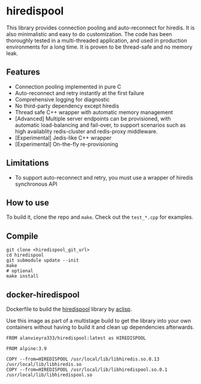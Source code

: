 # hiredispool

This library provides connection pooling and auto-reconnect for hiredis. It is also minimalistic and easy to do customization. The code has been thoroughly tested in a multi-threaded application, and used in production environments for a long time. It is proven to be thread-safe and no memory leak.

## Features 

* Connection pooling implemented in pure C
* Auto-reconnect and retry instantly at the first failure
* Comprehensive logging for diagnostic 
* No third-party dependency except hiredis
* Thread safe C++ wrapper with automatic memory management
* [Advanced] Multiple server endpoints can be provisioned, with automatic load-balancing and fail-over, to support scenarios such as high availablity redis-cluster and redis-proxy middleware.
* [Experimental] Jedis-like C++ wrapper 
* [Experimental] On-the-fly re-provisioning

## Limitations

* To support auto-reconnect and retry, you must use a wrapper of hiredis synchronous API

## How to use

To build it, clone the repo and `make`. Check out the `test_*.cpp` for examples.

## Compile

```shell
git clone <hiredispool_git_url>
cd hiredispool
git submodule update --init
make
# optional
make install
```

## docker-hiredispool

Dockerfile to build the [hiredispool](https://github.com/aclisp/hiredispool) library by [aclisp](https://github.com/aclisp).

Use this image as part of a multistage build to get the library into your own containers without having to build it and clean up dependencies afterwards.
```
FROM alanvieyra333/hiredispool:latest as HIREDISPOOL

FROM alpine:3.9

COPY --from=HIREDISPOOL /usr/local/lib/libhiredis.so.0.13 /usr/local/lib/libhiredis.so
COPY --from=HIREDISPOOL /usr/local/lib/libhiredispool.so.0.1 /usr/local/lib/libhiredispool.so
```
